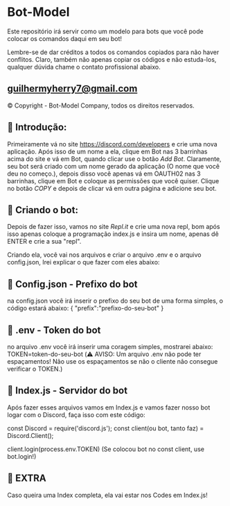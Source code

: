 # Bot-Model
Este repositório irá servir como um modelo para bots que você pode colocar os comandos daqui em seu bot!

Lembre-se de dar créditos a todos os comandos copiados para não haver conflitos.
Claro, também não apenas copiar os códigos e não estuda-los, qualquer dúvida chame o contato profissional abaixo.

guilhermyherry7@gmail.com
----------------------------------------------------------------------------------------------------------------------
© Copyright - Bot-Model Company, todos os direitos reservados.

🔨 Introdução:
-
Primeiramente vá no site https://discord.com/developers e crie uma nova aplicação.
Após isso de um nome a ela, clique em Bot nas 3 barrinhas acima do site e vá em Bot, quando clicar use o botão *Add Bot*.
Claramente, seu bot será criado com um nome gerado da aplicação (O nome que você deu no começo.), depois disso você apenas vá em OAUTH02 nas 3 barrinhas, clique em Bot e coloque as permissões que você quiser.
Clique no botão *COPY* e depois de clicar vá em outra página e adicione seu bot.

🎉 Criando o bot:
-
Depois de fazer isso, vamos no site *Repl.it* e crie uma nova repl, bom após isso apenas coloque a programação index.js e insira um nome, apenas dê ENTER e crie a sua "repl".

Criando ela, você vai nos arquivos e criar o arquivo .env e o arquivo config.json, Irei explicar o que fazer com eles abaixo:

📍 Config.json - Prefixo do bot
-
na config.json você irá inserir o prefixo do seu bot de uma forma simples, o código estará abaixo:
{
"prefix":"prefixo-do-seu-bot"
}

📍 .env - Token do bot
-
no arquivo .env você irá inserir uma coragem simples, mostrarei abaixo:
TOKEN=token-do-seu-bot
(⚠️ AVISO: Um arquivo .env não pode ter espaçamentos! Não use os espaçamentos se não o cliente não consegue verificar o TOKEN.)

📍 Index.js - Servidor do bot
-
Após fazer esses arquivos vamos em Index.js e vamos fazer nosso bot logar com o Discord, faça isso com este código:

const Discord = require('discord.js');
const client(ou bot, tanto faz) = Discord.Client();

client.login(process.env.TOKEN)
(Se colocou bot no const client, use bot.login!)

💎 EXTRA
-
Caso queira uma Index completa, ela vai estar nos Codes em Index.js!
